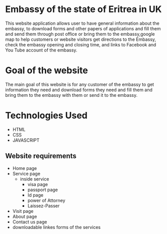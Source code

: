 # Embassy of the state of Eritrea in UK

This website application allows user to have general information about the embassy, to download  forms and other papers of applications and fill them and send them through post office or bring them to the embassy,google map to help customers or website visitors get directions to the Embassy, check the embassy opening and closing time, and links to Facebook and You Tube account of the embassy. 

# Goal of the website

The main goal of this website is for any customer of the embassy to get information they need and download  forms they need and fill them and bring them to the embassy with them or send it to the embassy.

# Technologies Used
- HTML
- CSS
- JAVASCRIPT


## Website requirements
        
- Home page
- Service page 
   - inside service
     - visa page
     - passport page
     - Id page
     - power of Attorney
     - Laissez-Passer
- Visit page
- About page 
- Contact us page
- downloadable linkes forms of the services





  
